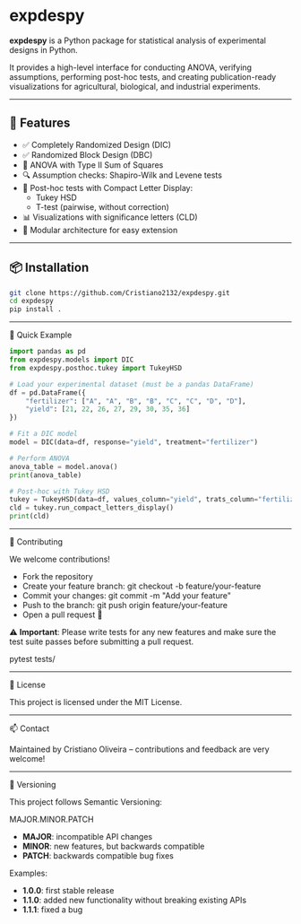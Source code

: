 # expdespy


**expdespy** is a Python package for statistical analysis of experimental designs in Python.

It provides a high-level interface for conducting ANOVA, verifying assumptions, performing post-hoc tests, and creating publication-ready visualizations for agricultural, biological, and industrial experiments.

---

## 🚀 Features

- ✅ Completely Randomized Design (DIC)
- ✅ Randomized Block Design (DBC)
- 🧪 ANOVA with Type II Sum of Squares
- 🔍 Assumption checks: Shapiro-Wilk and Levene tests
- 🔎 Post-hoc tests with Compact Letter Display:
  - Tukey HSD
  - T-test (pairwise, without correction)
- 📊 Visualizations with significance letters (CLD)
- 🔧 Modular architecture for easy extension

---

## 📦 Installation

```bash
git clone https://github.com/Cristiano2132/expdespy.git
cd expdespy
pip install .
```

---

🧪 Quick Example

```python
import pandas as pd
from expdespy.models import DIC
from expdespy.posthoc.tukey import TukeyHSD

# Load your experimental dataset (must be a pandas DataFrame)
df = pd.DataFrame({
    "fertilizer": ["A", "A", "B", "B", "C", "C", "D", "D"],
    "yield": [21, 22, 26, 27, 29, 30, 35, 36]
})

# Fit a DIC model
model = DIC(data=df, response="yield", treatment="fertilizer")

# Perform ANOVA
anova_table = model.anova()
print(anova_table)

# Post-hoc with Tukey HSD
tukey = TukeyHSD(data=df, values_column="yield", trats_column="fertilizer")
cld = tukey.run_compact_letters_display()
print(cld)
```

---

🤝 Contributing

We welcome contributions!

- Fork the repository
- Create your feature branch: git checkout -b feature/your-feature
- Commit your changes: git commit -m "Add your feature"
- Push to the branch: git push origin feature/your-feature
- Open a pull request 🚀


⚠️ **Important**:
Please write tests for any new features and make sure the test suite passes before submitting a pull request.

pytest tests/


---

📝 License

This project is licensed under the MIT License.

---

📫 Contact

Maintained by Cristiano Oliveira – contributions and feedback are very welcome!

---

📌 Versioning

This project follows Semantic Versioning:

MAJOR.MINOR.PATCH

- **MAJOR**: incompatible API changes
- **MINOR**: new features, but backwards compatible
- **PATCH**: backwards compatible bug fixes

Examples:
- **1.0.0**: first stable release
- **1.1.0**: added new functionality without breaking existing APIs
- **1.1.1**: fixed a bug
